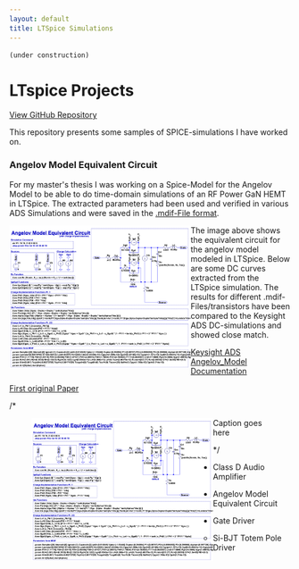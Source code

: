 ```yaml
---
layout: default
title: LTSpice Simulations
---
```



```
(under construction)
```

# LTspice Projects

<a id="forkme_banner" href="https://github.com/BorisJung/LTSpice#ltspice-projects">View GitHub Repository</a>


This repository presents some samples of SPICE-simulations I have worked on. 


### Angelov Model Equivalent Circuit

For my master's thesis I was working on a Spice-Model for the Angelov Model to be able to do time-domain simulations of an RF Power GaN HEMT in LTSpice. The extracted parameters had been used and verified in various ADS Simulations and were saved in the [.mdif-File format](http://literature.cdn.keysight.com/litweb/pdf/ads2005a/cktsim/ck0418.html). 


<img src="https://github.com/BorisJung/LTSpice/blob/master/AngelovModel/SCHEMATIC___Angelov_Model_Equivalent_Circuit.jpg?raw=true" align="left" width="325"/>

The image above shows the equivalent circuit for the angelov model modeled in LTSpice. Below are some DC curves extracted from the LTSpice simulation. The results for different .mdif-Files/transistors have been compared to the Keysight ADS DC-simulations and showed close match.


[Keysight ADS Angelov_Model Documentation](https://edadocs.software.keysight.com/pages/viewpage.action?pageId=6063274)

[First original Paper](https://ieeexplore.ieee.org/document/179888)


/*<figure>
    <img src="https://github.com/BorisJung/LTSpice/blob/master/AngelovModel/SCHEMATIC___Angelov_Model_Equivalent_Circuit.jpg?raw=true" align="left" width="325"/>
    <figcaption>Caption goes here</figcaption>
</figure>*/

- Class D Audio Amplifier

- Angelov Model Equivalent Circuit

- Gate Driver
  - Si-BJT Totem Pole Driver





